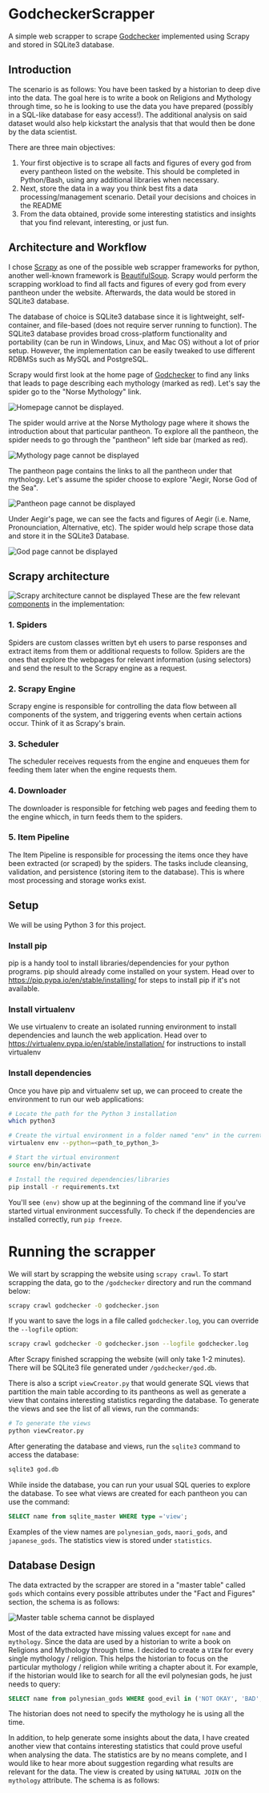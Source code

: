 # GodcheckerScrapper
A simple web scrapper to scrape [Godchecker](https://www.godchecker.com/) implemented using Scrapy and stored in SQLite3 database.

## Introduction

The scenario is as follows: You have been tasked by a historian to deep dive into the data. The goal here is to write a book on Religions and Mythology through time, so he is looking to use the data you have prepared (possibly in a SQL-like database for easy access!). The additional analysis on said dataset would also help kickstart the analysis that that would then be done by the data scientist.

There are three main objectives:
1. Your first objective is to scrape all facts and figures of every god from every pantheon
listed on the website. This should be completed in Python/Bash, using any additional
libraries when necessary.
2. Next, store the data in a way you think best fits a data processing/management scenario. Detail your decisions and choices in the README
3. From the data obtained, provide some interesting statistics and insights that you find relevant, interesting, or just fun.

## Architecture and Workflow
I chose [Scrapy](https://scrapy.org/) as one of the possible web scrapper frameworks for python, another well-known framework is [BeautifulSoup](https://www.crummy.com/software/BeautifulSoup/). Scrapy would perform the scrapping workload to find all facts and figures of every god from every pantheon under the website. Afterwards, the data would be stored in SQLite3 database.

The database of choice is SQLite3 database since it is lightweight, self-container, and file-based (does not require server running to function). The SQLite3 database provides broad cross-platform functionality and portability (can be run in Windows, Linux, and Mac OS) without a lot of prior setup. However, the implementation can be easily tweaked to use different RDBMSs such as MySQL and PostgreSQL.

Scrapy would first look at the home page of [Godchecker](https://www.godchecker.com/) to find any links that leads to page describing each mythology (marked as red). Let's say the spider go to the "Norse Mythology" link.

![Homepage cannot be displayed](images/home.PNG "Godchecker home page"). 

The spider would arrive at the Norse Mythology page where it shows the introduction about that particular pantheon. To explore all the pantheon, the spider needs to go through the "pantheon" left side bar (marked as red).

![Mythology page cannot be displayed](images/mythology.PNG "Mythology page")

The pantheon page contains the links to all the pantheon under that mythology. Let's assume the spider choose to explore "Aegir, Norse God of the Sea".

![Pantheon page cannot be displayed](images/pantheon.PNG "Pantheon page")

Under Aegir's page, we can see the facts and figures of Aegir (i.e. Name, Pronounciation, Alternative, etc). The spider would help scrape those data and store it in the SQLite3 Database.

![God page cannot be displayed](images/god.PNG "God page")



## Scrapy architecture
![Scrapy architecture cannot be displayed](images/scrapy_architecture_02.png "Scrapy architecture diagram")
These are the few relevant [components](https://docs.scrapy.org/en/latest/topics/architecture.html) in the implementation:
### 1. Spiders
Spiders are custom classes written byt eh users to parse responses and extract items from them or additional requests to follow. Spiders are the ones that explore the webpages for relevant information (using selectors) and send the result to the Scrapy engine as a request.
### 2. Scrapy Engine
Scrapy engine is responsible for controlling the data flow between all components of the system, and triggering events when certain actions occur. Think of it as Scrapy's brain.
### 3. Scheduler
The scheduler receives requests from the engine and enqueues them for feeding them later when the engine requests them.
### 4. Downloader
The downloader is responsible for fetching web pages and feeding them to the engine whicch, in turn feeds them to the spiders.
### 5. Item Pipeline
The Item Pipeline is responsible for processing the items once they have been extracted (or scraped) by the spiders. The tasks include cleansing, validation, and persistence (storing item to the database). This is where most processing and storage works exist.

## Setup
We will be using Python 3 for this project.

### Install pip
pip is a handy tool to install libraries/dependencies for your python programs. pip should already come installed on your system. Head over to https://pip.pypa.io/en/stable/installing/ for steps to install pip if it's not available.

### Install virtualenv
We use virtualenv to create an isolated running environment to install dependencies and launch the web application. Head over to https://virtualenv.pypa.io/en/stable/installation/ for instructions to install virtualenv

### Install dependencies
Once you have pip and virtualenv set up, we can proceed to create the environment to run our web applications:

```bash
# Locate the path for the Python 3 installation
which python3

# Create the virtual environment in a folder named "env" in the current directory
virtualenv env --python=<path_to_python_3>

# Start the virtual environment
source env/bin/activate

# Install the required dependencies/libraries
pip install -r requirements.txt
```

You'll see `(env)` show up at the beginning of the command line if you've started virtual environment successfully. To check if the dependencies are installed correctly, run `pip freeze`.

# Running the scrapper

We will start by scrapping the website using `scrapy crawl`. To start scrapping the data, go to the `/godchecker` directory and run the command below:

```bash
scrapy crawl godchecker -O godchecker.json
```

If you want to save the logs in a file called `godchecker.log`, you can override the `--logfile` option:
```bash
scrapy crawl godchecker -O godchecker.json --logfile godchecker.log
```

After Scrapy finished scrapping the website (will only take 1-2 minutes). There will be SQLite3 file generated under `/godchecker/god.db`. 

There is also a script `viewCreator.py` that would generate SQL views that partition the main table according to its pantheons as well as generate a view that contains interesting statistics regarding the database. To generate the views and see the list of all views, run the commands:
```bash
# To generate the views
python viewCreator.py
```

After generating the database and views, run the `sqlite3` command to access the database:
```bash
sqlite3 god.db
```
While inside the database, you can run your usual SQL queries to explore the database. To see what views are created for each pantheon you can use the command:
```sql
SELECT name from sqlite_master WHERE type ='view';
```
Examples of the view names are `polynesian_gods`, `maori_gods`, and `japanese_gods`. The statistics view is stored under `statistics`.

## Database Design

The data extracted by the scrapper are stored in a "master table" called `gods` which contains every possible attributes under the "Fact and Figures" section, the schema is as follows:

![Master table schema cannot be displayed](images/schema.png "Master schema")

Most of the data extracted have missing values except for  `name` and `mythology`. Since the data are used by a historian to write a book on Religions and Mythology through time. I decided to create a `VIEW` for every single mythology / religion. This helps the historian to focus on the particular mythology / religion while writing a chapter about it. For example, if the historian would like to search for all the evil polynesian gods, he just needs to query:
```sql
SELECT name from polynesian_gods WHERE good_evil in ('NOT OKAY', 'BAD', 'TOTALLY EVIL');
```
The historian does not need to specify the mythology he is using all the time.

In addition, to help generate some insights about the data, I have created another view that contains interesting statistics that could prove useful when analysing the data. The statistics are by no means complete, and I would like to hear more about suggestion regarding what results are relevant for the data. The view is created by using `NATURAL JOIN` on the `mythology` attribute. The schema is as follows:







